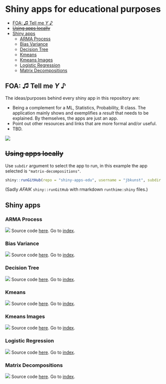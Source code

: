 Shiny apps for educational purposes
================

-   [FOA: ♫ Tell me *Y* ♪](#foa--tell-me-y-)
-   [~~Using apps locally~~](#using-apps-locally)
-   [Shiny apps](#shiny-apps)
    -   [ARMA Process](#arma-process)
    -   [Bias Variance](#bias-variance)
    -   [Decision Tree](#decision-tree)
    -   [Kmeans](#kmeans)
    -   [Kmeans Images](#kmeans-images)
    -   [Logistic Regression](#logistic-regression)
    -   [Matrix Decompositions](#matrix-decompositions)

## FOA: ♫ Tell me *Y* ♪

The ideas/purposes behind every shiny app in this repository are:

-   Being a complement for a ML, Statistics, Probability, R class. The
    application mainly shows and exemplifies a *result* that needs to be
    explained. By themselves, the apps are just an app.
-   Point out other resources and links that are more formal and/or
    useful.
-   TBD.

![](screenshots.gif)

## ~~Using apps locally~~

Use `subdir` argument to select the app to run, in this example the app
selected is `"matrix-decompositions"`.

``` r
shiny::runGitHub(repo = "shiny-apps-edu", username = "jbkunst", subdir = "matrix-decompositions")
```

(Sadly *AFAIK* `shiny::runGitHub` with rmarkdown `runthime:shiny`
files.)

## Shiny apps

### ARMA Process

![](arma-process/screenshot.png) Source code [here](/arma-process). Go
to [index](#shiny-apps-for-educational-purposes).

### Bias Variance

![](bias-variance/screenshot.png) Source code [here](/bias-variance). Go
to [index](#shiny-apps-for-educational-purposes).

### Decision Tree

![](decision-tree/screenshot.png) Source code [here](/decision-tree). Go
to [index](#shiny-apps-for-educational-purposes).

### Kmeans

![](kmeans/screenshot.png) Source code [here](/kmeans). Go to
[index](#shiny-apps-for-educational-purposes).

### Kmeans Images

![](kmeans-images/screenshot.png) Source code [here](/kmeans-images). Go
to [index](#shiny-apps-for-educational-purposes).

### Logistic Regression

![](logistic-regression/screenshot.png) Source code
[here](/logistic-regression). Go to
[index](#shiny-apps-for-educational-purposes).

### Matrix Decompositions

![](matrix-decompositions/screenshot.png) Source code
[here](/matrix-decompositions). Go to
[index](#shiny-apps-for-educational-purposes).
